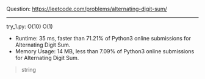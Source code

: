 Question: https://leetcode.com/problems/alternating-digit-sum/

---

try_1.py: O(10) O(1)

* Runtime: 35 ms, faster than 71.21% of Python3 online submissions for Alternating Digit Sum.
* Memory Usage: 14 MB, less than 7.09% of Python3 online submissions for Alternating Digit Sum.

> string

